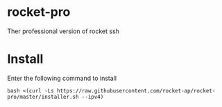 # rocket-pro
Ther professional version of rocket ssh

# Install

Enter the following command to install<br>

```
bash <(curl -Ls https://raw.githubusercontent.com/rocket-ap/rocket-pro/master/installer.sh --ipv4)
```
